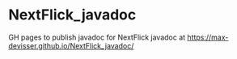 # NextFlick_javadoc
GH pages to publish javadoc for NextFlick
javadoc at https://max-devisser.github.io/NextFlick_javadoc/
